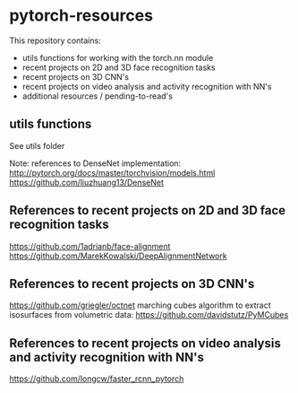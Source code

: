 # pytorch-resources

This repository contains:
- utils functions for working with the torch.nn module
- recent projects on 2D and 3D face recognition tasks
- recent projects on 3D CNN's
- recent projects on video analysis and activity recognition with NN's 
- additional resources / pending-to-read's

## utils functions
See utils folder 

Note: references to DenseNet implementation:
http://pytorch.org/docs/master/torchvision/models.html
https://github.com/liuzhuang13/DenseNet

## References to recent projects on 2D and 3D face recognition tasks

https://github.com/1adrianb/face-alignment
https://github.com/MarekKowalski/DeepAlignmentNetwork

## References to recent projects on 3D CNN's 

https://github.com/griegler/octnet
marching cubes algorithm to extract isosurfaces from volumetric data:
https://github.com/davidstutz/PyMCubes

## References to recent projects on video analysis and activity recognition with NN's 

https://github.com/longcw/faster_rcnn_pytorch

